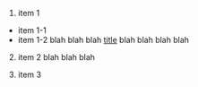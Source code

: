 1. item 1
  * item 1-1
  * item 1-2
blah blah blah
[title](/link/to/url) blah
blah blah blah

2. item 2
blah blah blah

3. item 3

